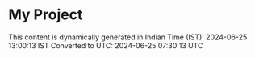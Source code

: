 # My Project

This content is dynamically generated in Indian Time (IST): 2024-06-25 13:00:13 IST
Converted to UTC: 2024-06-25 07:30:13 UTC

